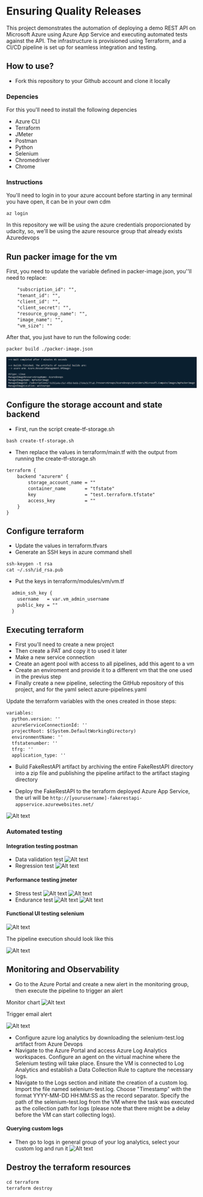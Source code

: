 # Ensuring Quality Releases

This project demonstrates the automation of deploying a demo REST API on Microsoft Azure using Azure App Service and executing automated tests against the API. The infrastructure is provisioned using Terraform, and a CI/CD pipeline is set up for seamless integration and testing.

## How to use?
- Fork this repository to your Github account and clone it locally 

### Depencies
For this you'll need to install the following depencies

- Azure CLI
- Terraform
- JMeter
- Postman
- Python
- Selenium
- Chromedriver
- Chrome

### Instructions

You'll need to login in to your azure account before starting in any terminal you have open, it can be in your own cdm

```
az login
```

In this repository we will be using the azure credentials proporcionated by udacity, so, we'll be using the azure resource group that already exists Azuredevops

## Run packer image for the vm

First, you need to update the variable defined in packer-image.json, you''ll need to replace:

```
    "subscription_id": "",
    "tenant_id": "",
    "client_id": "",
    "client_secret": "",   
    "resource_group_name": "",
    "image_name": "",
    "vm_size": ""
```

After that, you just have to run the following code:
```
packer build ./packer-image.json
```
![Alt text](<screenshots/packer_image.png>)

## Configure the storage account and state backend 

- First, run the script create-tf-storage.sh

```
bash create-tf-storage.sh
```
- Then replace the values in terraform/main.tf with the output from running the create-tf-storage.sh

```
terraform {
    backend "azurerm" {
        storage_account_name = ""
        container_name       = "tfstate"
        key                  = "test.terraform.tfstate"
        access_key           = ""
    }
}
```

## Configure terraform

- Update the values in terraform.tfvars
- Generate an SSH keys in azure command shell
```
ssh-keygen -t rsa
cat ~/.ssh/id_rsa.pub
```
- Put the keys in terraform/modules/vm/vm.tf
```
  admin_ssh_key {
    username   = var.vm_admin_username
    public_key = "" 
  }
```

## Executing terraform

- First you'll need to create a new project
- Then create a PAT and copy it to used it later
- Make a new service connection
- Create an agent pool with access to all pipelines, add this agent to a vm
- Create an enviroment and provide it to a different vm that the one used in the previus step
- Finally create a new pipeline, selecting the GitHub repository of this project, and for the yaml select azure-pipelines.yaml

Update the terraform variables with the ones created in those steps:

```
variables:
  python.version: ''
  azureServiceConnectionId: ''
  projectRoot: $(System.DefaultWorkingDirectory)
  environmentName: ''
  tfstatenumber: '' 
  tfrg: ''
  application_type: ''  
```

- Build FakeRestAPI artifact by archiving the entire FakeRestAPI directory into a zip file and publishing the pipeline artifact to the artifact staging directory

- Deploy the FakeRestAPI to the terraform deployed Azure App Service, the url will be
```http://[yourusername]-fakerestapi-appservice.azurewebsites.net/``` 

![Alt text](screenshots/deployed_fakerestapi.png)

### Automated testing

#### Integration testing postman

- Data validation test
![Alt text](screenshots/validation_test.png)
- Regression test
![Alt text](screenshots/regression_test-1.png)

#### Performance testing jmeter

- Stress test
![Alt text](screenshots/stress_test.png)
![Alt text](screenshots/jmeter_stress_html.png)
- Endurance test
![Alt text](screenshots/endurance_test.png)
![Alt text](screenshots/jmeter_endurance_hrml.png)
#### Functional UI testing selenium
![Alt text](screenshots/selenium_test.png)

The pipeline execution should look like this

![Alt text](screenshots/pipeline_successful-1.png)

## Monitoring and Observability

- Go to the Azure Portal and create a new alert in the monitoring group, then execute the pipeline to trigger an alert

Monitor chart
![Alt text](screenshots/monitor_chart.png)

Trigger email alert

![Alt text](screenshots/trigger_email.png)

- Configure azure log analytics by downloading the selenium-test.log artifact from Azure Devops
- Navigate to the Azure Portal and access Azure Log Analytics workspaces. Configure an agent on the virtual machine where the Selenium testing will take place. Ensure the VM is connected to Log Analytics and establish a Data Collection Rule to capture the necessary logs.
- Navigate to the Logs section and initiate the creation of a custom log. Import the file named selenium-test.log. Choose "Timestamp" with the format YYYY-MM-DD HH:MM:SS as the record separator. Specify the path of the selenium-test.log from the VM where the task was executed as the collection path for logs (please note that there might be a delay before the VM can start collecting logs).

#### Querying custom logs

- Then go to logs in general group of your log analytics, select your custom log and run it
![Alt text](screenshots/querying_custom_logs.png)

## Destroy the terraform resources

```
cd terraform
terraform destroy
```